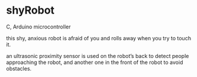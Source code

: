 # shyRobot
C, Arduino microcontroller

this shy, anxious robot is afraid of you and rolls away when you try to touch it.

an ultrasonic proximity sensor is used on the robot’s back to detect people approaching the robot, and another one in the front of the robot to avoid obstacles.
